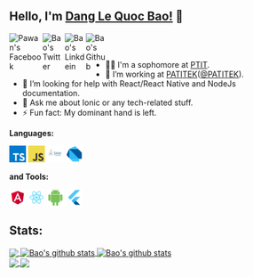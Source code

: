 ## Hello, I'm [Dang Le Quoc Bao!](https://github.com/danglequocbao001) 👋

<a href="https://www.facebook.com/dagleqb03509/">
  <img align="left" alt="Pawan's Facebook" width="60px" src="https://1000logos.net/wp-content/uploads/2021/04/Facebook-logo.png" />
</a>
<a href="https://twitter.com/baodang359">
  <img align="left" alt="Bao's Twitter" width="40px" src="https://raw.githubusercontent.com/anuraghazra/anuraghazra/master/assets/twitter.svg" />
</a>
<a href="https://www.linkedin.com/in/bao-dang-603807211/">
  <img align="left" alt="Bao's Linkdein" width="38px" src="https://cdn.icon-icons.com/icons2/2429/PNG/512/linkedin_logo_icon_147268.png" />
</a>
<a href="https://github.com/danglequocbao001">
  <img align="left" alt="Bao's Github" width="35px" src="https://e7.pngegg.com/pngimages/914/758/png-clipart-github-social-media-computer-icons-logo-android-github-logo-computer-wallpaper-thumbnail.png" />
</a>

<br/>
<br/>

- 👨‍🎓 I'm a sophomore at [PTIT](http://hcm.ptit.edu.vn/).
- 🔭 I’m working at [PATITEK](http://www.patitek.com/)([@PATITEK](https://github.com/PATITEK)).
- 🤔 I’m looking for help with React/React Native and NodeJs documentation.
- 💬 Ask me about Ionic or any tech-related stuff.
- ⚡ Fun fact: My dominant hand is left.

**Languages:**  

<code><img height="30" src="https://raw.githubusercontent.com/github/explore/80688e429a7d4ef2fca1e82350fe8e3517d3494d/topics/typescript/typescript.png"></code>
<code><img height="30" src="https://raw.githubusercontent.com/github/explore/80688e429a7d4ef2fca1e82350fe8e3517d3494d/topics/javascript/javascript.png"></code>
<code><img height="30" src="https://raw.githubusercontent.com/github/explore/80688e429a7d4ef2fca1e82350fe8e3517d3494d/topics/java/java.png"></code>
<code><img height="30" src="https://raw.githubusercontent.com/github/explore/80688e429a7d4ef2fca1e82350fe8e3517d3494d/topics/dart/dart.png"></code>

**and Tools:**

<code><img height="30" src="https://raw.githubusercontent.com/github/explore/80688e429a7d4ef2fca1e82350fe8e3517d3494d/topics/angular/angular.png"></code>
<code><img height="30" src="https://raw.githubusercontent.com/github/explore/80688e429a7d4ef2fca1e82350fe8e3517d3494d/topics/react-native/react-native.png"></code>
<code><img height="30" src="https://raw.githubusercontent.com/github/explore/80688e429a7d4ef2fca1e82350fe8e3517d3494d/topics/android/android.png"></code>
<code><img height="30" src="https://raw.githubusercontent.com/github/explore/80688e429a7d4ef2fca1e82350fe8e3517d3494d/topics/flutter/flutter.png"></code>

## Stats:
<a href="https://github.com/danglequocbao001">
  <img align="center" src="https://github-readme-stats.vercel.app/api/top-langs/?username=danglequocbao001&theme=tokyonight&hide_border=true&line_height=17&layout=compact" />
</a>
<a href="https://github.com/danglequocbao001">
 <img align="center" src="https://github-readme-stats.vercel.app/api?username=danglequocbao001&show_icons=true&theme=tokyonight&hide_border=true" alt="Bao's github stats"/>
</a>
<a href="https://github.com/danglequocbao001">
 <img align="center" src="https://github-readme-stats.vercel.app/api/wakatime?username=danglequocbao001&theme=tokyonight&hide_border=true" alt="Bao's github stats"/>
</a>

<div>
  <a href="https://github.com/danglequocbao001/CityGuide">
  <img align="center" src="https://github-readme-stats.vercel.app/api/pin/?username=danglequocbao001&repo=CityGuide&theme=tokyonight&hide_border=true" />
</a>
<a href="https://github.com/danglequocbao001/Bessenger">
 <img align="center" src="https://github-readme-stats.vercel.app/api/pin/?username=danglequocbao001&repo=Bessenger&theme=tokyonight&hide_border=true" />
</a>
</div>

